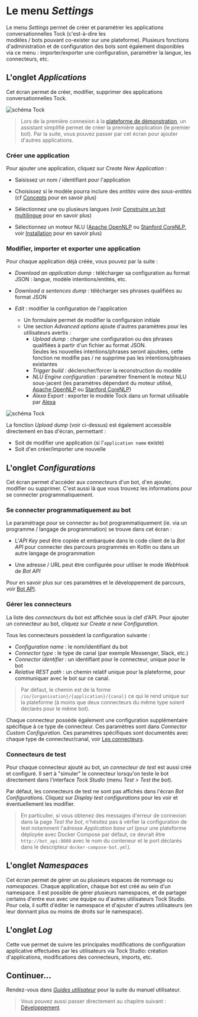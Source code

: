 # Le menu _Settings_

Le menu _Settings_ permet de créer et paramétrer les applications conversationnelles Tock (c'est-à-dire les  
modèles / bots pouvant co-exister sur une plateforme). Plusieurs fonctions d'administration et de configuration des 
bots sont également disponibles via ce menu : importer/exporter une configuration, paramétrer la langue, les connecteurs, etc.

## L'onglet _Applications_

Cet écran permet de créer, modifier, supprimer des applications conversationnelles Tock.

![schéma Tock](../../img/applications.png "Liste des applications")

> Lors de la première connexion à la [plateforme de démonstration](https://demo.tock.ai/),
>un assistant simplifié permet de créer la première application (le premier bot). Par la suite, vous pouvez passer par 
>cet écran pour ajouter d'autres applications.

### Créer une application

Pour ajouter une application, cliquez sur _Create New Application_ :

* Saisissez un nom / identifiant pour l'application

* Choisissez si le modèle pourra inclure des _entités_ voire des _sous-entités_ (cf [Concepts](../concepts.md) pour en savoir plus)

* Sélectionnez une ou plusieurs langues (voir [Construire un bot multilingue](../guides/i18n.md) pour en savoir plus)

* Sélectionnez un moteur NLU ([Apache OpenNLP](https://opennlp.apache.org/) ou [Stanford CoreNLP](https://stanfordnlp.github.io/CoreNLP/), 
voir [Installation](../../admin/installation.md) pour en savoir plus)

### Modifier, importer et exporter une application

Pour chaque application déjà créée, vous pouvez par la suite :

* _Download an application dump_ : télécharger sa configuration au format JSON : langue, modèle intentions/entités, etc.

* _Download a sentences dump_ : télécharger ses phrases qualifiées au format JSON

* _Edit_ : modifier la configuration de l'application
    * Un formulaire permet de modifier la configuraion initiale
    * Une section _Advanced options_ ajoute d'autres paramètres pour les utilisateurs avertis :
        * _Upload dump_ : charger une configuration ou des phrases qualifiées à partir d'un fichier au format JSON.
        <br/>Seules les nouvelles intentions/phrases seront ajoutées, cette fonction ne modifie pas / ne supprime pas 
        les intentions/phrases existantes
        * _Trigger build_ : déclencher/forcer la reconstruction du modèle
        * _NLU Engine configuration_ : paramétrer finement le moteur NLU sous-jacent (les paramètres dépendant du moteur
        utilisé, [Apache OpenNLP](https://opennlp.apache.org/) ou [Stanford CoreNLP](https://stanfordnlp.github.io/CoreNLP/))
        * _Alexa Export_ : exporter le modèle Tock dans un format utilisable par [Alexa](https://alexa.amazon.com/)

![schéma Tock](../../img/application.png "Configuration de l'application")

La fonction _Upload dump_ (voir ci-dessus) est également accessible directement en bas d'écran, permettant :

* Soit de modifier une application (si l'`application name` existe)
* Soit d'en créer/importer une nouvelle

## L'onglet _Configurations_

Cet écran permet d'accéder aux _connecteurs_ d'un bot, d'en ajouter, modifier ou supprimer. C'est aussi là que vous trouvez 
les informations pour se connecter programmatiquement.

### Se connecter programmatiquement au bot

Le paramétrage pour se connecter au bot programmatiquement (ie. via un programme / langage de programmation) 
se trouve dans cet écran :

* L'_API Key_ peut être copiée et embarquée dans le code client de la _Bot API_ pour connecter des parcours programmés 
en Kotlin ou dans un autre langage de programmation

* Une adresse / URL peut être configurée pour utiliser le mode _WebHook_ de _Bot API_

Pour en savoir plus sur ces paramètres et le développement de parcours, voir [Bot API](../../dev/bot-api.md).

### Gérer les connecteurs

La liste des _connecteurs_ du bot est affichée sous la clef d'API. Pour ajouter un connecteur au bot, cliquez sur
_Create a new Configuration_.

Tous les connecteurs possèdent la configuration suivante :

* _Configuration name_ : le nom/identifiant du bot
* _Connector type_ : le type de canal (par exemple Messenger, Slack, etc.)
* _Connector identifier_ : un identifiant pour le connecteur, unique pour le bot
* _Relative REST path_ : un chemin relatif unique pour la plateforme, pour communiquer avec le bot sur ce canal.

> Par défaut, le chemin est de la forme `/io/{organisation}/{application}/{canal}` ce qui le rend unique sur la plateforme 
>(à moins que deux connecteurs du même type soient déclarés pour le même bot). 

Chaque connecteur possède également une configuration supplémentaire spécifique à ce type de connecteur. Ces paramètres 
sont dans _Connector Custom Configuration_. Ces paramètres spécifiques sont documentés avec chaque type de connecteur/canal, 
voir [Les connecteurs](../guides/canaux.md).


### Connecteurs de test

Pour chaque connecteur ajouté au bot, un _connecteur de test_ est aussi créé et configuré. Il sert à "simuler" le connecteur
lorsqu'on teste le bot directement dans l'interface _Tock Studio_ (menu _Test_ > _Test the bot_).

Par défaut, les connecteurs de test ne sont pas affichés dans l'écran _Bot Configurations_. Cliquez sur _Display test 
configurations_ pour les voir et éventuellement les modifier.

> En particulier, si vous obtenez des messages d'erreur de connexion dans la page _Test the bot_, n'hésitez pas à 
>vérfier la configuration de test notamment l'adresse _Application base url_ (pour une plateforme déployée avec Docker 
>Compose par défaut, ce devrait être `http://bot_api:8080` avec le nom du conteneur et le port déclarés 
>dans le descripteur `docker-compose-bot.yml`).


## L'onglet _Namespaces_

Cet écran permet de gérer un ou plusieurs espaces de nommage ou _namespaces_. Chaque application, chaque bot est créé 
au sein d'un namespace. Il est possible de gérer plusieurs namespaces, et de partager certains d'entre eux avec 
une équipe ou d'autres utilisateurs Tock Studio. Pour cela, il suffit d'éditer le namespace et d'ajouter d'autres 
utilisateurs (en leur donnant plus ou moins de droits sur le namespace).


## L'onglet _Log_

Cette vue permet de suivre les principales modifications de configuration applicative effectuées 
par les utilisateurs via Tock Studio: création d'applications, modifications des connecteurs, imports, etc.

## Continuer...

Rendez-vous dans [_Guides utilisateur_](../guides.md) pour la suite du manuel utilisateur.

> Vous pouvez aussi passer directement au chapitre suivant : [Développement](../../dev/modes.md). 
